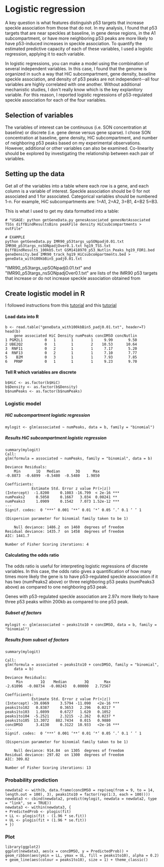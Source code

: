 # Logistic regression
A key question is what features distinguish p53 targets that increase speckle association from those that do not. In my analysis, I found that p53 targets that are near speckles at baseline, in gene dense regions, in the A1 subcompartment, or have more neighboring p53 peaks are more likely to have p53-induced increases in speckle association. To quantify the estimated predictive capacity of each of these variables, I used a logistic regression, applying it to each variable. 
  
In logistic regressions, you can make a model using the combination of several independent variables. In this case, I found that the genome is organized in such a way that HiC subcompartment, gene density, baseline speckle association, and density of p53 peaks are not independent--all four variables are highly correlated with one another. Without additional mechanistic studies, I don't really know which is the key explanitory variable. For this reason, I reported logistic regressions of p53-regulated speckle association for each of the four variables.

## Selection of variables
The variables of interest can be continuous (i.e. SON concentration at baseline) or discrete (i.e. gene dense versus gene sparse). I chose SON concentration at baseline, gene density, HiC subcompartment, and number of neighboring p53 peaks based on my experimental observations. However, additional or other variables can also be examined. Co-linearity should be explored by investigating the relationship between each pair of variables.

## Setting up the data
Get all of the variables into a table where each row is a gene, and each column is a variable of interest. Speckle association should be 0 for not associated and 1 for associated. Categorical variables should be numbered 1-n. For example, HiC subcompartments are: 1=A1, 2=A2, 3=B1, 4=B2 5=B3.  

This is what I used to get my data formatted into a table:
```
# "USAGE: python getGeneData.py genesAssociated genesNotAssociated TSSs diffBindResultsBins peakFile density HiCsubcompartments > outFile"

# EXAMPLE
python getGeneData.py IMR90_p53targs_upSONpadj0.01.txt IMR90_p53targs_nsSONpadjOver0.1.txt hg19_TSS.txt DiffBindResults_100kb5.txt GSM1418970_p53_Nutlin_Peaks_hg19_FDR1.bed geneDensity.bed IMR90_track_hg19_HiCsubcompartments.bed > geneData_with100kbBin5_padj0.01.txt
```
"IMR90_p53targs_upSONpadj0.01.txt" and "IMR90_p53targs_nsSONpadjOver0.1.txt" are lists of the IMR90 p53 targets that increase or do not increase speckle association obtained from 

## Create logistic model in R
I followed instructions from this [tutorial](https://stats.idre.ucla.edu/r/dae/logit-regression/) and this [tutorial](https://stats.idre.ucla.edu/r/dae/logit-regression/)
#### Load data into R
```
b <- read.table("geneData_with100kbBin5_padj0.01.txt", header=T)
head(b)
    gene associated HiC Density numPeaks concDMSO concNutlin
1 PGM2L1          0   1       1        1     9.99       9.50
2 UBE2Q2          0   1       1        2    10.53      10.64
3  RNF11          0   2       1        1     7.17       5.20
4  RNF13          0   2       1        1     7.10       7.77
5    B2M          0   3       1        1     7.93       7.85
6   PRNP          0   1       1        1     9.23       9.70
```
#### Tell R which variables are discrete
```
b$HiC <- as.factor(b$HiC)
b$Density <- as.factor(b$Density)
b$numPeaks <- as.factor(b$numPeaks)
```

### Logistic model
##### HiC subcompartment logistic regression
```
mylogit <- glm(associated ~ numPeaks, data = b, family = "binomial")
```
##### Results HiC subcompartment logistic regression
```
summary(mylogit)
Call:
glm(formula = associated ~ numPeaks, family = "binomial", data = b)

Deviance Residuals: 
    Min       1Q   Median       3Q      Max  
-0.8873  -0.6899  -0.5480  -0.5480   1.9850  

Coefficients:
            Estimate Std. Error z value Pr(>|z|)    
(Intercept)  -1.8200     0.1083 -16.799  < 2e-16 ***
numPeaks2     0.5058     0.1667   3.034  0.00241 ** 
numPeaks3     1.0909     0.1542   7.073 1.52e-12 ***
---
Signif. codes:  0 ‘***’ 0.001 ‘**’ 0.01 ‘*’ 0.05 ‘.’ 0.1 ‘ ’ 1

(Dispersion parameter for binomial family taken to be 1)

    Null deviance: 1486.2  on 1460  degrees of freedom
Residual deviance: 1435.7  on 1458  degrees of freedom
AIC: 1441.7

Number of Fisher Scoring iterations: 4
```

#### Calculating the odds ratio 
The odds ratio is useful for interpreting logistic regressions of discrete variables. In this case, the odds ratio gives a quantification of how many times more likely the gene is to have p53-regulated speckle association if it has two (numPeaks2 above) or three neighboring p53 peaks (numPeaks3 above) as compared to one neighboring p53 peak. 

Genes with p53-regulated speckle association are 2.97x more likely to have three p53 peaks within 200kb as compared to one p53 peak.  



##### Subset of factors
```
mylogit <- glm(associated ~ peaks1to10 + concDMSO, data = b, family = "binomial")
```
##### Results from subset of factors
```
summary(mylogit)

Call:
glm(formula = associated ~ peaks1to10 + concDMSO, family = "binomial", 
    data = b)

Deviance Residuals: 
     Min        1Q    Median        3Q       Max  
-2.61096  -0.08734  -0.00243   0.00000   2.72567  

Coefficients:
            Estimate Std. Error z value Pr(>|z|)    
(Intercept) -39.6969     3.5794 -11.090   <2e-16 ***
peaks1to102   0.8387     0.3653   2.296   0.0217 *  
peaks1to103   1.0899     0.6727   1.620   0.1052    
peaks1to104  -5.2521     2.3215  -2.262   0.0237 *  
peaks1to105  13.3072   882.7434   0.015   0.9880    
concDMSO      3.4130     0.3122  10.933   <2e-16 ***
---
Signif. codes:  0 ‘***’ 0.001 ‘**’ 0.01 ‘*’ 0.05 ‘.’ 0.1 ‘ ’ 1

(Dispersion parameter for binomial family taken to be 1)

    Null deviance: 914.84  on 1305  degrees of freedom
Residual deviance: 297.02  on 1300  degrees of freedom
AIC: 309.02

Number of Fisher Scoring iterations: 13

```

### Probability prediction
```
newdata2 <- with(b, data.frame(concDMSO = rep(seq(from = 9, to = 14, length.out = 100), 3), peaks1to10 = factor(rep(1:3, each = 100))))
newdata3 <- cbind(newdata2, predict(mylogit, newdata = newdata2, type = "link", se = TRUE))
newdata3 <- within(newdata3, {
+ PredictedProb <- plogis(fit)
+ LL <- plogis(fit - (1.96 * se.fit))
+ UL <- plogis(fit + (1.96 * se.fit))
+ })
```
### Plot
```
library(ggplot2)
ggplot(newdata3, aes(x = concDMSO, y = PredictedProb)) + geom_ribbon(aes(ymin = LL, ymax = UL, fill = peaks1to10), alpha = 0.2) + geom_line(aes(colour = peaks1to10), size = 1) + theme_classic()
```
